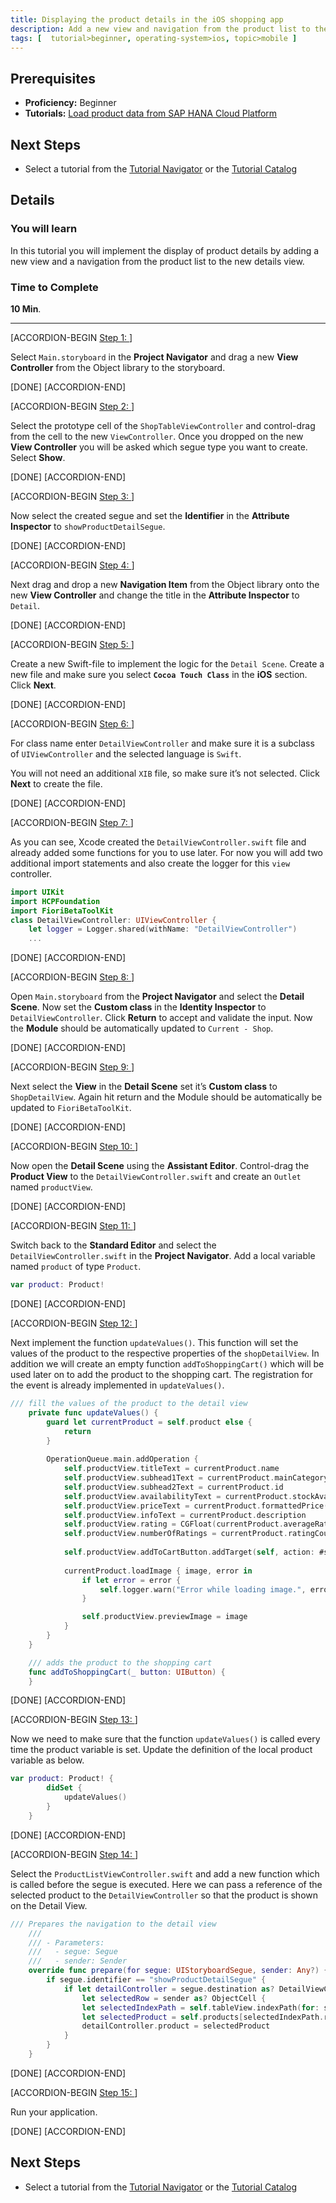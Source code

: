 ```yaml
---
title: Displaying the product details in the iOS shopping app
description: Add a new view and navigation from the product list to the new view showing the details of the product.
tags: [  tutorial>beginner, operating-system>ios, topic>mobile ]
---
```

## Prerequisites  
 - **Proficiency:** Beginner
 - **Tutorials:** [Load product data from SAP HANA Cloud Platform](http://go.sap.com/developer/tutorials/ios-shopping-load-data.html)

## Next Steps
 - Select a tutorial from the [Tutorial Navigator](http://go.sap.com/developer/tutorial-navigator.html) or the [Tutorial Catalog](http://go.sap.com/developer/tutorials.html)

## Details
### You will learn  
In this tutorial you will implement the display of product details by adding a new view and a navigation from the product list to the new details view.

### Time to Complete
**10 Min**.

---

[ACCORDION-BEGIN [Step 1: ]( )]

Select `Main.storyboard` in the **Project Navigator** and drag a new **View Controller** from the Object library to the storyboard.


[DONE]
[ACCORDION-END]

[ACCORDION-BEGIN [Step 2: ]( )]

Select the prototype cell of the `ShopTableViewController` and control-drag from the cell to the new `ViewController`. Once you dropped on the new **View Controller** you will be asked which segue type you want to create. Select **Show**.


[DONE]
[ACCORDION-END]


[ACCORDION-BEGIN [Step 3: ]( )]

Now select the created segue and set the **Identifier** in the **Attribute Inspector** to `showProductDetailSegue`.


[DONE]
[ACCORDION-END]


[ACCORDION-BEGIN [Step 4: ]( )]

Next drag and drop a new **Navigation Item** from the Object library onto the new **View Controller** and change the title in the **Attribute Inspector** to `Detail`.


[DONE]
[ACCORDION-END]


[ACCORDION-BEGIN [Step 5: ]( )]

Create a new Swift-file to implement the logic for the `Detail Scene`. Create a new file and make sure you select **`Cocoa Touch Class`** in the **iOS** section. Click **Next**.


[DONE]
[ACCORDION-END]


[ACCORDION-BEGIN [Step 6: ]( )]

For class name enter `DetailViewController` and make sure it is a subclass of `UIViewController` and the selected language is `Swift`. 

You will not need an additional `XIB` file, so make sure it’s not selected. Click **Next** to create the file.


[DONE]
[ACCORDION-END]


[ACCORDION-BEGIN [Step 7: ]( )]

As you can see, Xcode created the `DetailViewController.swift` file and already added some functions for you to use later. For now you will add two additional import statements and also create the logger for this `view` controller.

```swift
import UIKit
import HCPFoundation
import FioriBetaToolKit
class DetailViewController: UIViewController {
    let logger = Logger.shared(withName: "DetailViewController")
    ...
```


[DONE]
[ACCORDION-END]


[ACCORDION-BEGIN [Step 8: ]( )]

Open `Main.storyboard` from the **Project Navigator** and select the **Detail Scene**. Now set the **Custom class** in the **Identity Inspector** to `DetailViewController`. Click **Return** to accept and validate the input. Now the **Module** should be automatically updated to `Current - Shop`.


[DONE]
[ACCORDION-END]


[ACCORDION-BEGIN [Step 9: ]( )]

Next select the **View** in the **Detail Scene** set it’s **Custom class** to `ShopDetailView`. Again hit return and the Module should be automatically be updated to `FioriBetaToolKit`.


[DONE]
[ACCORDION-END]


[ACCORDION-BEGIN [Step 10: ]( )]

Now open the **Detail Scene** using the **Assistant Editor**. Control-drag the **Product View** to the `DetailViewController.swift` and create an `Outlet` named `productView`.


[DONE]
[ACCORDION-END]


[ACCORDION-BEGIN [Step 11: ]( )]

Switch back to the **Standard Editor** and select the `DetailViewController.swift` in the **Project Navigator**. Add a local variable named `product` of type `Product`.

```swift
var product: Product!
```

[DONE]
[ACCORDION-END]


[ACCORDION-BEGIN [Step 12: ]( )]

Next implement the function `updateValues()`. This function will set the values of the product to the respective properties of the `shopDetailView`. In addition we will create an empty function `addToShoppingCart()` which will be used later on to add the product to the shopping cart. The registration for the event is already implemented in `updateValues()`.

```swift
/// fill the values of the product to the detail view
    private func updateValues() {
        guard let currentProduct = self.product else {
            return
        }
        
        OperationQueue.main.addOperation {
            self.productView.titleText = currentProduct.name
            self.productView.subhead1Text = currentProduct.mainCategoryName
            self.productView.subhead2Text = currentProduct.id
            self.productView.availabilityText = currentProduct.stockAvailability()
            self.productView.priceText = currentProduct.formattedPrice()
            self.productView.infoText = currentProduct.description
            self.productView.rating = CGFloat(currentProduct.averageRating.floatValue())
            self.productView.numberOfRatings = currentProduct.ratingCount
            
            self.productView.addToCartButton.addTarget(self, action: #selector(self.addToShoppingCart(_:)), for: .touchUpInside)
            
            currentProduct.loadImage { image, error in
                if let error = error {
                    self.logger.warn("Error while loading image.", error: error)
                }

                self.productView.previewImage = image
            }
        }
    }

    /// adds the product to the shopping cart
    func addToShoppingCart(_ button: UIButton) {
    }
```

[DONE]
[ACCORDION-END]


[ACCORDION-BEGIN [Step 13: ]( )]

Now we need to make sure that the function `updateValues()` is called every time the product variable is set. Update the definition of the local product variable as below.

```swift
var product: Product! {
        didSet {
            updateValues()
        }
    }
```

[DONE]
[ACCORDION-END]



[ACCORDION-BEGIN [Step 14: ]( )]

Select the `ProductListViewController.swift` and add a new function which is called before the segue is executed. Here we can pass a reference of the selected product to the `DetailViewController` so that the product is shown on the Detail View.

```swift
/// Prepares the navigation to the detail view
    ///
    /// - Parameters:
    ///   - segue: Segue
    ///   - sender: Sender
    override func prepare(for segue: UIStoryboardSegue, sender: Any?) {
        if segue.identifier == "showProductDetailSegue" {
            if let detailController = segue.destination as? DetailViewController,
                let selectedRow = sender as? ObjectCell {
                let selectedIndexPath = self.tableView.indexPath(for: selectedRow)!
                let selectedProduct = self.products[selectedIndexPath.row]
                detailController.product = selectedProduct
            }
        }
    }
```

[DONE]
[ACCORDION-END]


[ACCORDION-BEGIN [Step 15: ]( )]

Run your application.


[DONE]
[ACCORDION-END]



## Next Steps
 - Select a tutorial from the [Tutorial Navigator](http://go.sap.com/developer/tutorial-navigator.html) or the [Tutorial Catalog](http://go.sap.com/developer/tutorials.html)

